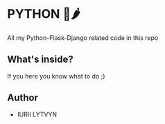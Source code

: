 # PYTHON 🐍🌶️
All my Python-Flask-Django related code in this repo

## What's inside?
If you here you know what to do ;)

## Author
* IURII LYTVYN
